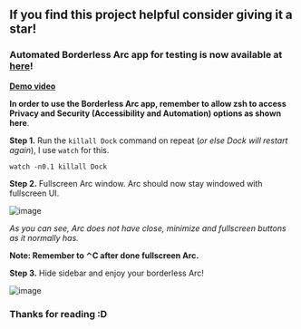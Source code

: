 ## If you find this project helpful consider giving it a star!

### Automated Borderless Arc app for testing is now available at [here](https://github.com/ksajolaer/Borderless-Arc/releases/tag/testing)! 

**[Demo video](https://youtu.be/9Rslrgrj42g)**

**In order to use the Borderless Arc app, remember to allow zsh to access Privacy and Security (Accessibility and Automation) options as shown here**.


**Step 1.** Run the `killall Dock` command on repeat (*or else Dock will restart again*), I use `watch` for this.

    watch -n0.1 killall Dock

**Step 2.** Fullscreen Arc window. Arc should now stay windowed with fullscreen UI.

![image](https://raw.githubusercontent.com/ksajolaer/Borderless-Arc-Guide/main/Fullscreen%20UI.png)

*As you can see, Arc does not have close, minimize and fullscreen buttons as it normally has.*

**Note: Remember to ⌃C after done fullscreen Arc.**

**Step 3.** Hide sidebar and enjoy your borderless Arc!

![image](https://raw.githubusercontent.com/ksajolaer/Borderless-Arc-Guide/main/Borderless%20Arc.png)

### Thanks for reading :D
